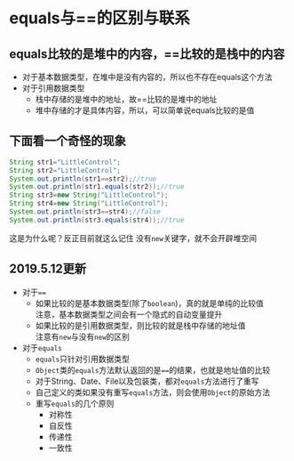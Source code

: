 # equals与==的区别与联系

## equals比较的是堆中的内容，==比较的是栈中的内容

- 对于基本数据类型，在堆中是没有内容的，所以也不存在equals这个方法
- 对于引用数据类型
  - 栈中存储的是堆中的地址，故==比较的是堆中的地址
  - 堆中存储的才是具体内容，所以，可以简单说equals比较的是值

## 下面看一个奇怪的现象

```java
String str1="LittleControl";
String str2="LittleControl";
System.out.println(str1==str2);//true
System.out.println(str1.equals(str2));//true
String str3=new String("LittleControl");
String str4=new String("LittleControl");
System.out.println(str3==str4);//false
System.out.println(str3.equals(str4));//true
```

这是为什么呢？反正目前就这么记住
没有`new`关键字，就不会开辟堆空间

## 2019.5.12更新

- 对于`==`
  - 如果比较的是基本数据类型(除了`boolean`)，真的就是单纯的比较值  
    注意，基本数据类型之间会有一个隐式的自动变量提升
  - 如果比较的是引用数据类型，则比较的就是栈中存储的地址值  
    注意有`new`与没有`new`的区别
- 对于`equals`
  - `equals`只针对引用数据类型
  - `Object`类的`equals`方法默认返回的是`==`的结果，也就是地址值的比较
  - 对于String、Date、File以及包装类，都对`equals`方法进行了重写
  - 自己定义的类如果没有重写`equals`方法，则会使用`Object`的原始方法
  - 重写`equals`的几个原则
    - 对称性
    - 自反性
    - 传递性
    - 一致性